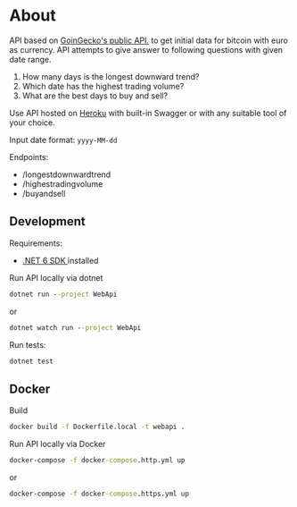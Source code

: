 # About

API based on [GoinGecko's public API.](https://www.coingecko.com/en/api/documentation) to get initial data for bitcoin with euro as currency. API attempts to give answer to following questions with given date range.

1. How many days is the longest downward trend?
2. Which date has the highest trading volume?
3. What are the best days to buy and sell?

Use API hosted on [Heroku](https://bitcoin-web-api.herokuapp.com/swagger) with built-in Swagger
or with any suitable tool of your choice.

Input date format: `yyyy-MM-dd`

Endpoints:

- /longestdownwardtrend
- /highestradingvolume
- /buyandsell

## Development

Requirements:

- [.NET 6 SDK ](https://dotnet.microsoft.com/download/dotnet/6.0) installed

Run API locally via dotnet

```cmd
dotnet run --project WebApi
```

or

```cmd
dotnet watch run --project WebApi
```

Run tests:

```cmd
dotnet test
```

## Docker

Build

```cmd
docker build -f Dockerfile.local -t webapi .
```

Run API locally via Docker

```cmd
docker-compose -f docker-compose.http.yml up
```

or

```cmd
docker-compose -f docker-compose.https.yml up
```

